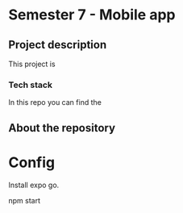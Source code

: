 # Semester 7 - Mobile app

## Project description
This project is 

### Tech stack
In this repo you can find the
 
 
## About the repository


# Config
Install expo go.

npm start